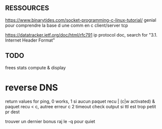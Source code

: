 ## RESSOURCES
https://www.binarytides.com/socket-programming-c-linux-tutorial/
genial pour comprendre la base d une comm en c client/server tcp

https://datatracker.ietf.org/doc/html/rfc791
ip protocol doc, search for "3.1.  Internet Header Format"

## TODO
frees
stats compute & display
# reverse DNS
return values for ping, 0 works, 1 si aucun paquet recu | (c|w activated) & paquet recu < c, autree erreur c 2
timeout
check output si ttl est trop petit pr dest

trouver un dernier bonus
raj le -q pour quiet
